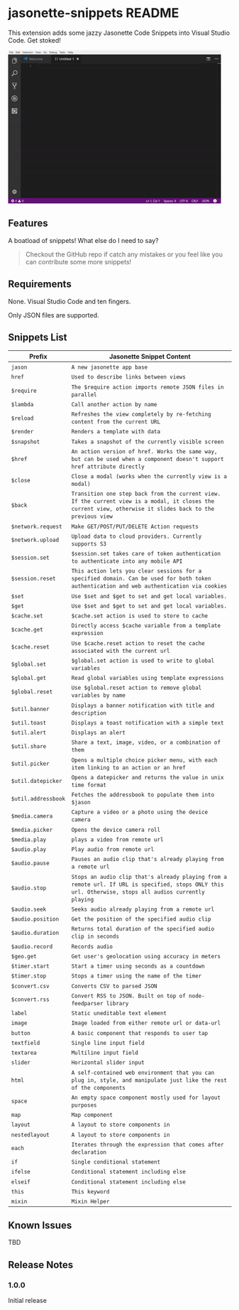 # jasonette-snippets README

This extension adds some jazzy Jasonette Code Snippets into Visual Studio Code. Get stoked!

![Jasonette Snippets](jasonette-snippets-code.gif "Jasonette Snippets In Action")

## Features

A boatload of snippets! What else do I need to say?

> Checkout the GitHub repo if catch any mistakes or you feel like you can contribute some more snippets!

## Requirements 

None. Visual Studio Code and ten fingers.

Only JSON files are supported.

## Snippets List

| Prefix | Jasonette Snippet Content |
| ------ | ------------ |
| `jason` | `A new jasonette app base` |
| `href` | `Used to describe links between views` |
| `$require` | `The $require action imports remote JSON files in parallel` |
| `$lambda` | `Call another action by name` |
| `$reload` | `Refreshes the view completely by re-fetching content from the current URL` |
| `$render` | `Renders a template with data` |
| `$snapshot` | `Takes a snapshot of the currently visible screen` |
| `$href` | `An action version of href. Works the same way, but can be used when a component doesn't support href attribute directly` |
| `$close` | `Close a modal (works when the currently view is a modal)` |
| `$back` | `Transition one step back from the current view. If the current view is a modal, it closes the current view, otherwise it slides back to the previous view` |
| `$network.request` | `Make GET/POST/PUT/DELETE Action requests` |
| `$network.upload` | `Upload data to cloud providers. Currently supports S3` |
| `$session.set` | `$session.set takes care of token authentication to authenticate into any mobile API` |
| `$session.reset` | `This action lets you clear sessions for a specified domain. Can be used for both token authentication and web authentication via cookies` |
| `$set` | `Use $set and $get to set and get local variables.` |
| `$get` | `Use $set and $get to set and get local variables.` |
| `$cache.set` | `$cache.set action is used to store to cache` |
| `$cache.get` | `Directly access $cache variable from a template expression` |
| `$cache.reset` | `Use $cache.reset action to reset the cache associated with the current url` |
| `$global.set` | `$global.set action is used to write to global variables` |
| `$global.get` | `Read global variables using template expressions` |
| `$global.reset` | `Use $global.reset action to remove global variables by name` |
| `$util.banner` | `Displays a banner notification with title and description` |
| `$util.toast` | `Displays a toast notification with a simple text` |
| `$util.alert` | `Displays an alert` |
| `$util.share` | `Share a text, image, video, or a combination of them` |
| `$util.picker` | `Opens a multiple choice picker menu, with each item linking to an action or an href` |
| `$util.datepicker` | `Opens a datepicker and returns the value in unix time format` |
| `$util.addressbook` | `Fetches the addressbook to populate them into $jason` |
| `$media.camera` | `Capture a video or a photo using the device camera` |
| `$media.picker` | `Opens the device camera roll` |
| `$media.play` | `plays a video from remote url` |
| `$audio.play` | `Play audio from remote url` |
| `$audio.pause` | `Pauses an audio clip that's already playing from a remote url` |
| `$audio.stop` | `Stops an audio clip that's already playing from a remote url. If URL is specified, stops ONLY this url. Otherwise, stops all audios currently playing` |
| `$audio.seek` | `Seeks audio already playing from a remote url` |
| `$audio.position` | `Get the position of the specified audio clip` |
| `$audio.duration` | `Returns total duration of the specified audio clip in seconds` |
| `$audio.record` | `Records audio` |
| `$geo.get` | `Get user's geolocation using accuracy in meters` |
| `$timer.start` | `Start a timer using seconds as a countdown` |
| `$timer.stop` | `Stops a timer using the name of the timer` |
| `$convert.csv` | `Converts CSV to parsed JSON` |
| `$convert.rss` | `Convert RSS to JSON. Built on top of node-feedparser library` |
| `label` | `Static uneditable text element` |
| `image` | `Image loaded from either remote url or data-url` |
| `button` | `A basic component that responds to user tap` |
| `textfield` | `Single line input field` |
| `textarea` | `Multiline input field` |
| `slider` | `Horizontal slider input` |
| `html` | `A self-contained web environment that you can plug in, style, and manipulate just like the rest of the components` |
| `space` | `An empty space component mostly used for layout purposes` |
| `map` | `Map component` |
| `layout` | `A layout to store components in` |
| `nestedlayout` | `A layout to store components in` |
| `each` | `Iterates through the expression that comes after declaration` |
| `if` | `Single conditional statement` |
| `ifelse` | `Conditional statement including else` |
| `elseif` | `Conditional statement including else` |
| `this` | `This keyword` |
| `mixin` | `Mixin Helper` |

## Known Issues

TBD

## Release Notes

### 1.0.0

Initial release
